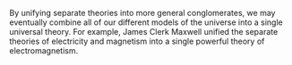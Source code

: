 By unifying separate theories into more general conglomerates, we may eventually combine all of our different models of the universe into a single universal theory. For example, James Clerk Maxwell unified the separate theories of electricity and magnetism into a single powerful theory of electromagnetism.